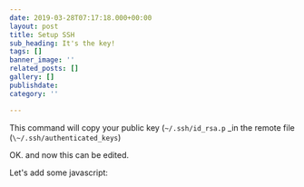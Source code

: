 ```yaml
---
date: 2019-03-28T07:17:18.000+00:00
layout: post
title: Setup SSH
sub_heading: It's the key!
tags: []
banner_image: ''
related_posts: []
gallery: []
publishdate: 
category: ''

---
```

This command will copy your public key (`~/.ssh/id_rsa.p` _in the remote file (`\~/.ssh/authenticated_keys`)

OK. and now this can be edited.

Let's add some javascript:
